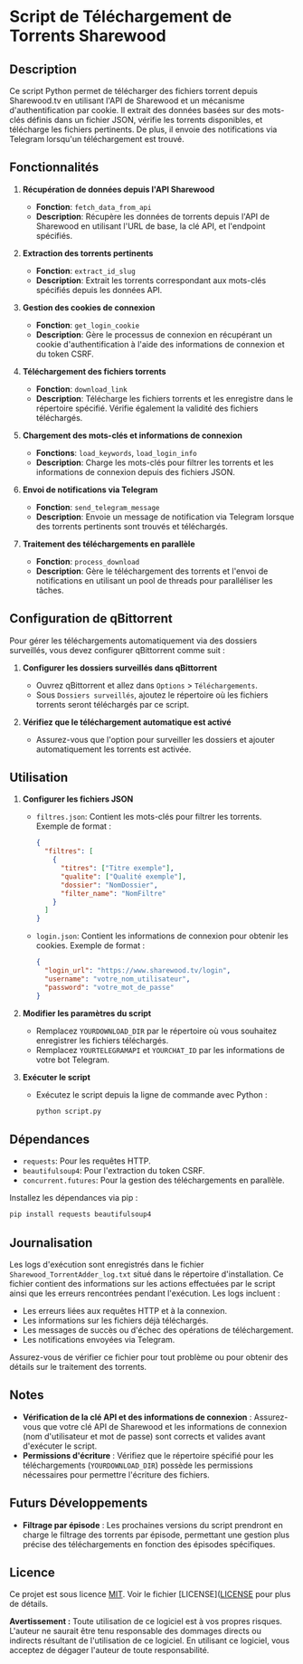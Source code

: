 # Script de Téléchargement de Torrents Sharewood

## Description

Ce script Python permet de télécharger des fichiers torrent depuis Sharewood.tv en utilisant l'API de Sharewood et un mécanisme d'authentification par cookie. Il extrait des données basées sur des mots-clés définis dans un fichier JSON, vérifie les torrents disponibles, et télécharge les fichiers pertinents. De plus, il envoie des notifications via Telegram lorsqu'un téléchargement est trouvé.

## Fonctionnalités

1. **Récupération de données depuis l'API Sharewood**
   - **Fonction**: `fetch_data_from_api`
   - **Description**: Récupère les données de torrents depuis l'API de Sharewood en utilisant l'URL de base, la clé API, et l'endpoint spécifiés.

2. **Extraction des torrents pertinents**
   - **Fonction**: `extract_id_slug`
   - **Description**: Extrait les torrents correspondant aux mots-clés spécifiés depuis les données API.

3. **Gestion des cookies de connexion**
   - **Fonction**: `get_login_cookie`
   - **Description**: Gère le processus de connexion en récupérant un cookie d'authentification à l'aide des informations de connexion et du token CSRF.

4. **Téléchargement des fichiers torrents**
   - **Fonction**: `download_link`
   - **Description**: Télécharge les fichiers torrents et les enregistre dans le répertoire spécifié. Vérifie également la validité des fichiers téléchargés.

5. **Chargement des mots-clés et informations de connexion**
   - **Fonctions**: `load_keywords`, `load_login_info`
   - **Description**: Charge les mots-clés pour filtrer les torrents et les informations de connexion depuis des fichiers JSON.

6. **Envoi de notifications via Telegram**
   - **Fonction**: `send_telegram_message`
   - **Description**: Envoie un message de notification via Telegram lorsque des torrents pertinents sont trouvés et téléchargés.

7. **Traitement des téléchargements en parallèle**
   - **Fonction**: `process_download`
   - **Description**: Gère le téléchargement des torrents et l'envoi de notifications en utilisant un pool de threads pour paralléliser les tâches.

## Configuration de qBittorrent

Pour gérer les téléchargements automatiquement via des dossiers surveillés, vous devez configurer qBittorrent comme suit :

1. **Configurer les dossiers surveillés dans qBittorrent**
   - Ouvrez qBittorrent et allez dans `Options` > `Téléchargements`.
   - Sous `Dossiers surveillés`, ajoutez le répertoire où les fichiers torrents seront téléchargés par ce script.

2. **Vérifiez que le téléchargement automatique est activé**
   - Assurez-vous que l'option pour surveiller les dossiers et ajouter automatiquement les torrents est activée.

## Utilisation

1. **Configurer les fichiers JSON**
   - `filtres.json`: Contient les mots-clés pour filtrer les torrents. Exemple de format :
     ```json
     {
       "filtres": [
         {
           "titres": ["Titre exemple"],
           "qualite": ["Qualité exemple"],
           "dossier": "NomDossier",
           "filter_name": "NomFiltre"
         }
       ]
     }
     ```
   - `login.json`: Contient les informations de connexion pour obtenir les cookies. Exemple de format :
     ```json
     {
       "login_url": "https://www.sharewood.tv/login",
       "username": "votre_nom_utilisateur",
       "password": "votre_mot_de_passe"
     }
     ```

2. **Modifier les paramètres du script**
   - Remplacez `YOURDOWNLOAD_DIR` par le répertoire où vous souhaitez enregistrer les fichiers téléchargés.
   - Remplacez `YOURTELEGRAMAPI` et `YOURCHAT_ID` par les informations de votre bot Telegram.

3. **Exécuter le script**
   - Exécutez le script depuis la ligne de commande avec Python :
     ```bash
     python script.py
     ```

## Dépendances

- `requests`: Pour les requêtes HTTP.
- `beautifulsoup4`: Pour l'extraction du token CSRF.
- `concurrent.futures`: Pour la gestion des téléchargements en parallèle.

Installez les dépendances via pip :
```bash
pip install requests beautifulsoup4
```

## Journalisation

Les logs d'exécution sont enregistrés dans le fichier `Sharewood_TorrentAdder_log.txt` situé dans le répertoire d'installation. Ce fichier contient des informations sur les actions effectuées par le script ainsi que les erreurs rencontrées pendant l'exécution. Les logs incluent :

- Les erreurs liées aux requêtes HTTP et à la connexion.
- Les informations sur les fichiers déjà téléchargés.
- Les messages de succès ou d'échec des opérations de téléchargement.
- Les notifications envoyées via Telegram.

Assurez-vous de vérifier ce fichier pour tout problème ou pour obtenir des détails sur le traitement des torrents.

## Notes

- **Vérification de la clé API et des informations de connexion** : Assurez-vous que votre clé API de Sharewood et les informations de connexion (nom d'utilisateur et mot de passe) sont corrects et valides avant d'exécuter le script.
- **Permissions d'écriture** : Vérifiez que le répertoire spécifié pour les téléchargements (`YOURDOWNLOAD_DIR`) possède les permissions nécessaires pour permettre l'écriture des fichiers.

## Futurs Développements

- **Filtrage par épisode** : Les prochaines versions du script prendront en charge le filtrage des torrents par épisode, permettant une gestion plus précise des téléchargements en fonction des épisodes spécifiques.

## Licence

Ce projet est sous licence [MIT](https://opensource.org/licenses/MIT). Voir le fichier [LICENSE]([LICENSE](https://github.com/Imagine43/Sharewood_TorrentAdder/LICENSE.txt) pour plus de détails.

**Avertissement :** Toute utilisation de ce logiciel est à vos propres risques. L'auteur ne saurait être tenu responsable des dommages directs ou indirects résultant de l'utilisation de ce logiciel. En utilisant ce logiciel, vous acceptez de dégager l'auteur de toute responsabilité.

